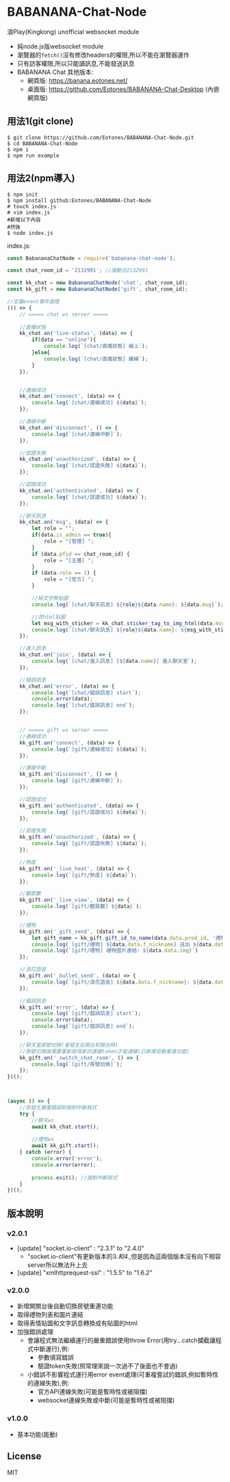 # BABANANA-Chat-Node

浪Play(Kingkong) unofficial websocket module

* 純node.js版websocket module
* 瀏覽器的`fetch()`沒有修改headers的權限,所以不能在瀏覽器運作
* 只有訪客權限,所以只能讀訊息,不能發送訊息
* BABANANA Chat 其他版本:
    * 網頁版: https://banana.eotones.net/
    * 桌面版: https://github.com/Eotones/BABANANA-Chat-Desktop (內嵌網頁版)

## 用法1(git clone)

```shell
$ git clone https://github.com/Eotones/BABANANA-Chat-Node.git
$ cd BABANANA-Chat-Node
$ npm i
$ npm run example
```

## 用法2(npm導入)

```shell
$ npm init
$ npm install github:Eotones/BABANANA-Chat-Node
# touch index.js
# vim index.js
#新增以下內容
#然後
$ node index.js
```

index.js:
```javascript
const BabananaChatNode = require('babanana-chat-node');

const chat_room_id = '2132991'; //國動台2132991

const kk_chat = new BabananaChatNode('chat', chat_room_id);
const kk_gift = new BabananaChatNode('gift', chat_room_id);

//定義event事件處理
(() => {
    // ===== chat ws server =====
    
    //直播狀態
    kk_chat.on('live-status', (data) => {
        if(data == "online"){
            console.log(`[chat/直播狀態] 線上`);
        }else{
            console.log(`[chat/直播狀態] 離線`);
        }
    });


    //連線成功
    kk_chat.on('connect', (data) => {
        console.log(`[chat/連線成功] ${data}`);
    });

    //連線中斷
    kk_chat.on('disconnect', () => {
        console.log(`[chat/連線中斷]`);
    });

    //認證失敗
    kk_chat.on('unauthorized', (data) => {
        console.log(`[chat/認證失敗] ${data}`);
    });

    //認證成功
    kk_chat.on('authenticated', (data) => {
        console.log(`[chat/認證成功] ${data}`);
    });

    //聊天訊息
    kk_chat.on('msg', (data) => {
        let role = "";
        if(data.is_admin == true){
            role = "[管理] ";
        }
        if (data.pfid == chat_room_id) {
            role = "[主播] ";
        }
        if (data.role == 1) {
            role = "[官方] ";
        }

        //純文字無貼圖
        console.log(`[chat/聊天訊息] ${role}${data.name}: ${data.msg}`);

        //含html貼圖
        let msg_with_sticker = kk_chat.sticker_tag_to_img_html(data.msg, data.vip_fan); //貼圖tag轉html圖片
        console.log(`[chat/聊天訊息] ${role}${data.name}: ${msg_with_sticker}`);
    });

    //進入訊息
    kk_chat.on('join', (data) => {
        console.log(`[chat/進入訊息] [${data.name}] 進入聊天室`);
    });

    //錯誤訊息
    kk_chat.on('error', (data) => {
        console.log(`[chat/錯誤訊息] start`);
        console.error(data);
        console.log(`[chat/錯誤訊息] end`);
    });


    // ===== gift ws server =====
    //連線成功
    kk_gift.on('connect', (data) => {
        console.log(`[gift/連線成功] ${data}`);
    });

    //連線中斷
    kk_gift.on('disconnect', () => {
        console.log(`[gift/連線中斷]`);
    });

    //認證成功
    kk_gift.on('authenticated', (data) => {
        console.log(`[gift/認證成功] ${data}`);
    });

    //認證失敗
    kk_gift.on('unauthorized', (data) => {
        console.log(`[gift/認證失敗] ${data}`);
    });

    //熱度
    kk_gift.on('_live_heat', (data) => {
        console.log(`[gift/熱度] ${data}`);
    });

    //觀眾數
    kk_gift.on('_live_view', (data) => {
        console.log(`[gift/觀眾數] ${data}`);
    });

    //禮物
    kk_gift.on('_gift_send', (data) => {
        let gift_name = kk_gift.gift_id_to_name(data.data.prod_id, '禮物'); //禮物id轉中文名稱,第2個參數是還未取得禮物名稱時的預設名稱
        console.log(`[gift/禮物] ${data.data.f_nickname} 送出 ${data.data.prod_cnt}個 [${gift_name}]`);
        console.log(`[gift/禮物] 禮物圖片連結: ${data.data.img}`)
    });

    //浪花語音
    kk_gift.on('_bullet_send', (data) => {
        console.log(`[gift/浪花語音] ${data.data.f_nickname}: ${data.data.msg}`);
    });

    //錯誤訊息
    kk_gift.on('error', (data) => {
        console.log(`[gift/錯誤訊息] start`);
        console.error(data);
        console.log(`[gift/錯誤訊息] end`);
    });

    //聊天室房號切換(會發生在開台和關台時)
    //房號切換後需要重新取得新的連線token才能連線(已新增自動重連功能)
    kk_gift.on('_switch_chat_room', () => {
        console.log(`[gift/房號切換]`);
    });
})();



(async () => {
    //若發生嚴重錯誤則強制中斷程式
    try {
        //聊天ws
        await kk_chat.start();
    
        //禮物ws
        await kk_gift.start();
    } catch (error) {
        console.error('error');
        console.error(error);
        
        process.exit(); //強制中斷程式
    }
})();
```

## 版本說明

### v2.0.1
* [update] "socket.io-client" : "2.3.1" to "2.4.0"
    * "socket.io-client"有更新版本的3.*和4.*,但是因為這兩個版本沒有向下相容server所以無法升上去
* [update] "xmlhttprequest-ssl" : "1.5.5" to "1.6.2"

### v2.0.0
* 新增開關台後自動切換房號重連功能
* 取得禮物列表和圖片連結
* 取得表情貼圖和文字訊息轉換成有貼圖的html
* 加強錯誤處理
    * 會讓程式無法繼續運行的嚴重錯誤使用throw Error(用try...catch攔截讓程式中斷運行),例:
        * 參數填寫錯誤
        * 驗證token失敗(照常理來說一次過不了後面也不會過)
    * 小錯誤不影響程式運行用error event處理(可重複嘗試的錯誤,例如暫時性的連線失敗),例:
        * 官方API連線失敗(可能是暫時性或被阻擋)
        * websocket連線失敗或中斷(可能是暫時性或被阻擋)

### v1.0.0
* 基本功能(能動)


## License
MIT